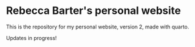 # Rebecca Barter's personal website

This is the repository for my personal website, version 2, made with quarto.

Updates in progress!
